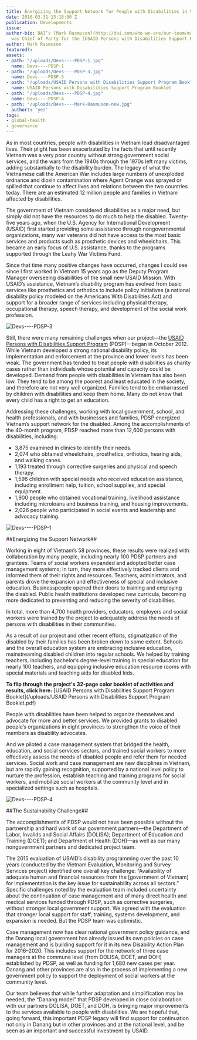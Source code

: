 ```yaml
---
title: Energizing the Support Network for People with Disabilities in Vietnam
date: 2016-03-31 15:18:00 Z
publication: Developments
issue: 
author-bio: DAI’s [Mark Rasmuson](http://dai.com/who-we-are/our-team/mark-rasmuson)
  was Chief of Party for the [USAID Persons with Disabilities Support Program](http://dai.com/our-work/projects/vietnam%E2%80%94usaid-program-comprehensive-and-integrated-support-people-disabilities).
author: Mark Rasmuson
featured?: 
assets:
- path: "/uploads/Devs----PDSP-1.jpg"
  name: Devs----PDSP-1
- path: "/uploads/Devs----PDSP-3.jpg"
  name: Devs----PDSP-3
- path: "/uploads/USAID Persons with Disabilities Support Program Booklet.pdf"
  name: USAID Persons with Disabilities Support Program Booklet
- path: "/uploads/Devs----PDSP-4.jpg"
  name: Devs----PDSP-4
- path: "/uploads/Devs----Mark-Rasmuson-new.jpg"
  author?: 'yes'
tags:
- global-health
- governance
---
```


As in most countries, people with disabilities in Vietnam lead disadvantaged lives. Their plight has been exacerbated by the facts that until recently Vietnam was a very poor country without strong government social services, and the wars from the 1940s through the 1970s left many victims, adding substantially to the disability burden.  The legacy of what the Vietnamese call the American War includes large numbers of unexploded ordnance and dioxin contamination where Agent Orange was sprayed or spilled that continue to affect lives and relations between the two countries today. There are an estimated 12 million people and families in Vietnam affected by disabilities.  




The government of Vietnam considered disabilities as a major need, but simply did not have the resources to do much to help the disabled. Twenty-five years ago, when the U.S. Agency for International Development (USAID) first started providing some assistance through nongovernmental organizations, many war veterans did not have access to the most basic services and products such as prosthetic devices and wheelchairs. This became an early focus of U.S. assistance, thanks to the programs supported through the Leahy War Victims Fund.

Since that time many positive changes have occurred, changes I could see since I first worked in Vietnam 15 years ago as the Deputy Program Manager overseeing disabilities of the small new USAID Mission. With USAID’s assistance, Vietnam’s disability program has evolved from basic services like prosthetics and orthotics to include policy initiatives (a national disability policy modeled on the Americans With Disabilities Act) and support for a broader range of services including physical therapy, occupational therapy, speech therapy, and development of the social work profession. 

![Devs----PDSP-3](/uploads/Devs----PDSP-3.jpg "This baker and PDSP client, who is deaf, received training in Danang at the Catholic Thanh Tam special education school, one of 1,900 people who obtained vocational training under PDSP in areas including sewing, electronics repair, massage, cooking/baking, and IT.")

Still, there were many remaining challenges when our project—the [USAID Persons with Disabilities Support Program](http://dai.com/our-work/projects/vietnam%E2%80%94usaid-program-comprehensive-and-integrated-support-people-disabilities) (PDSP)—began in October 2012. While Vietnam developed a strong national disability policy, its implementation and enforcement at the province and lower levels has been weak. The government has tended to treat people with disabilities as charity cases rather than individuals whose potential and capacity could be developed. Demand from people with disabilities in Vietnam has also been low. They tend to be among the poorest and least educated in the society, and therefore are not very well organized. Families tend to be embarrassed by children with disabilities and keep them home. Many do not know that every child has a right to get an education.

Addressing these challenges, working with local government, school, and health professionals, and with businesses and families, PDSP energized Vietnam’s support network for the disabled. Among the accomplishments of the 40-month program, PDSP reached more than 12,600 persons with disabilities, including:

* 3,875 examined in clinics to identify their needs.
* 2,074 who obtained wheelchairs, prosthetics, orthotics, hearing aids, and walking canes.
* 1,193 treated through corrective surgeries and physical and speech therapy.
* 1,596 children with special needs who received education assistance, including enrollment help, tuition, school supplies, and special equipment.
* 1,900 people who obtained vocational training, livelihood assistance including microloans and business training, and housing improvements.
* 2,026 people who participated in social events and leadership and advocacy training.

![Devs----PDSP-1](/uploads/Devs----PDSP-1.jpg "Surveying persons with disabilities and family members on satisfaction with disability services.") 

##Energizing the Support Network##

Working in eight of Vietnam’s 58 provinces, these results were realized with collaboration by many people, including nearly 100 PDSP partners and grantees. Teams of social workers expanded and adopted better case management systems; in turn, they more effectively tracked clients and informed them of their rights and resources. Teachers, administrators, and parents drove the expansion and effectiveness of special and inclusive education. Businesspeople opened their doors to training and employing the disabled. Public health institutions developed new curricula, becoming more dedicated to preventing and reducing the severity of disabilities.

In total, more than 4,700 health providers, educators, employers and social workers were trained by the project to adequately address the needs of persons with disabilities in their communities.

As a result of our project and other recent efforts, stigmatization of the disabled by their families has been broken down to some extent. Schools and the overall education system are embracing inclusive education, mainstreaming disabled children into regular schools. We helped by training teachers, including bachelor’s degree-level training in special education for nearly 100 teachers, and equipping inclusive education resource rooms with special materials and teaching aids for disabled kids.

<aside><p><strong>To flip through the project's 32-page color booklet of activities and results, click here:</strong> [USAID Persons with Disabilities Support Program Booklet](/uploads/USAID Persons with Disabilities Support Program Booklet.pdf)</p>
</aside> 

People with disabilities have been helped to organize themselves and advocate for more and better services. We provided grants to disabled people’s organizations in eight provinces to strengthen the voice of their members as disability advocates.

And we piloted a case management system that bridged the health, education, and social services sectors, and trained social workers to more effectively assess the needs of disabled people and refer them for needed services. Social work and case management are new disciplines in Vietnam, but are rapidly gaining recognition, supported by a national level policy to nurture the profession, establish teaching and training programs for social workers, and mobilize social workers at the community level and in specialized settings such as hospitals.

![Devs----PDSP-4](/uploads/Devs----PDSP-4.jpg "U.S. Senator Patrick Leahy visits with PDSP clients in 2014.") 

##The Sustainability Challenge##

The accomplishments of PDSP would not have been possible without the partnership and hard work of our government partners—the Department of Labor, Invalids and Social Affairs (DOLISA); Department of Education and Training (DOET); and Department of Health (DOH)—as well as our many nongovernment partners and dedicated project team.

The 2015 evaluation of USAID’s disability programming over the past 10 years (conducted by the Vietnam Evaluation, Monitoring and Survey Services project) identified one overall key challenge: “Availability of adequate human and financial resources from the [government of Vietnam] for implementation is the key issue for sustainability across all sectors.” Specific challenges noted by the evaluation team included uncertainty about the continuation of case management and of many direct health and medical services funded through PDSP, such as corrective surgeries, without stronger local government support. We agreed with the evaluation that stronger local support for staff, training, systems development, and expansion is needed. But the PDSP team was optimistic. 

Case management now has clear national government policy guidance, and the Danang local government has already issued its own policies on case management and is building support for it in its new Disability Action Plan for 2016–2020. This includes support for the network of three case managers at the commune level (from DOLISA, DOET, and DOH) established by PDSP, as well as funding for 1,680 new cases per year. Danang and other provinces are also in the process of implementing a new government policy to support the deployment of social workers at the community level.

Our team believes that while further adaptation and simplification may be needed, the “Danang model” that PDSP developed in close collaboration with our partners DOLISA, DOET, and DOH, is bringing major improvements to the services available to people with disabilities. We are hopeful that, going forward, this important PDSP legacy will find support for continuation not only in Danang but in other provinces and at the national level, and be seen as an important and successful investment by USAID.
